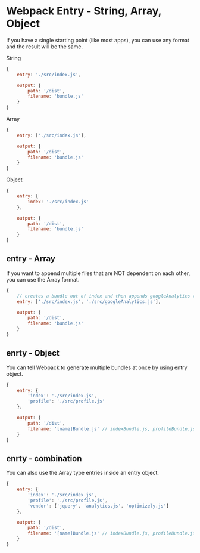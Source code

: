 # Webpack Entry - String, Array, Object

If you have a single starting point (like most apps), you can use any format and the result will be the same.

String

``` js
{
	entry: './src/index.js',

	output: {
		path: '/dist',
		filename: 'bundle.js'
	}
}
```

Array

``` js
{
	entry: ['./src/index.js'],

	output: {
		path: '/dist',
		filename: 'bundle.js'
	}
}
```

Object

``` js
{
	entry: {
		index: './src/index.js'
	},

	output: {
		path: '/dist',
		filename: 'bundle.js'
	}
}
```

## entry - Array

If you want to append multiple files that are NOT dependent on each other, you can use the Array format.

``` js
{
	// creates a bundle out of index and then appends googleAnalytics to the end of the bundle.
	entry: ['./src/index.js', './src/googleAnalytics.js'],

	output: {
		path: '/dist',
		filename: 'bundle.js'
	}
}
```

## enrty - Object

You can tell Webpack to generate multiple bundles at once by using entry object.

``` js
{
	entry: {
		'index': './src/index.js',
		'profile': './src/profile.js'
	},

	output: {
		path: '/dist',
		filename: '[name]Bundle.js' // indexBundle.js, profileBundle.js
	}
}
```

## enrty - combination

You can also use the Array type entries inside an entry object.

``` js
{
	entry: {
		'index': './src/index.js',
		'profile': './src/profile.js',
		'vendor': ['jquery', 'analytics.js', 'optimizely.js']
	},

	output: {
		path: '/dist',
		filename: '[name]Bundle.js' // indexBundle.js, profileBundle.js and vendorBundle.js that contains three venor files.
	}
}
